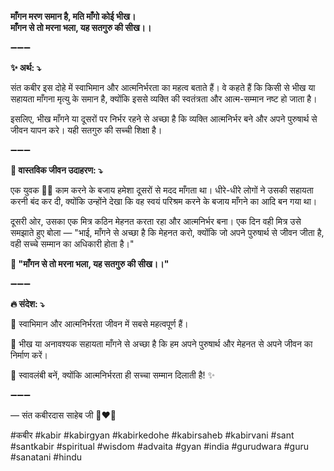 **माँगन मरण समान है, मति माँगो कोई भीख।**\
**माँगन से तो मरना भला, यह सतगुरु की सीख।।**

➖➖➖

**✨ अर्थ: ⤵**

संत कबीर इस दोहे में स्वाभिमान और आत्मनिर्भरता का महत्व बताते हैं। वे कहते हैं कि किसी से भीख या सहायता माँगना मृत्यु के समान है, क्योंकि इससे व्यक्ति की स्वतंत्रता और आत्म-सम्मान नष्ट हो जाता है।

इसलिए, भीख माँगने या दूसरों पर निर्भर रहने से अच्छा है कि व्यक्ति आत्मनिर्भर बने और अपने पुरुषार्थ से जीवन यापन करे। यही सतगुरु की सच्ची शिक्षा है।

➖➖➖

**🌾 वास्तविक जीवन उदाहरण: ⤵**

एक युवक 👨‍🔧 काम करने के बजाय हमेशा दूसरों से मदद माँगता था। धीरे-धीरे लोगों ने उसकी सहायता करनी बंद कर दी, क्योंकि उन्होंने देखा कि वह स्वयं परिश्रम करने के बजाय माँगने का आदि बन गया था।

दूसरी ओर, उसका एक मित्र कठिन मेहनत करता रहा और आत्मनिर्भर बना। एक दिन वही मित्र उसे समझाते हुए बोला — "भाई, माँगने से अच्छा है कि मेहनत करो, क्योंकि जो अपने पुरुषार्थ से जीवन जीता है, वही सच्चे सम्मान का अधिकारी होता है।"

**📜 "माँगन से तो मरना भला, यह सतगुरु की सीख।।"**

➖➖➖

**🔥 संदेश: ⤵**

💪 स्वाभिमान और आत्मनिर्भरता जीवन में सबसे महत्वपूर्ण हैं।

🙏 भीख या अनावश्यक सहायता माँगने से अच्छा है कि हम अपने पुरुषार्थ और मेहनत से अपने जीवन का निर्माण करें।

🌿 स्वावलंबी बनें, क्योंकि आत्मनिर्भरता ही सच्चा सम्मान दिलाती है! ✨

➖➖➖

— संत कबीरदास साहेब जी 🙏❤️💯

#कबीर #kabir #kabirgyan #kabirkedohe #kabirsaheb #kabirvani #sant #santkabir #spiritual #wisdom #advaita #gyan #india #gurudwara #guru #sanatani #hindu
